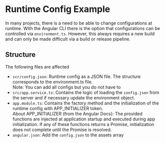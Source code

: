 # Runtime Config Example

In many projects, there is a need to be able to change configurations at runtime.
With the Angular CLI there is the option that configurations can be controlled via `environment.ts`. However, this always requires a new build and can only be made difficult via a build or release pipeline.

## Structure

The following files are affected

- `scr/config.json`: Runtime config as a JSON file. The structure corresponds to the environment.ts file.\
  Note: You can add all configs but you do not have to
- `src/app.service.ts`: Contains the logic of loading the `config.json` from the server and if necessary update the environment object.
- `app.module.ts`: Contains the factory method and the initialization of the runtime config with APP_INITIALIZER token.\
  About APP_INITIALIZER (from the Angular Docs): The provided functions are injected at application startup and executed during app initialization. If any of these functions returns a Promise, initialization does not complete until the Promise is resolved.
- `angular.json`: Add the `config.json` to the assets array

